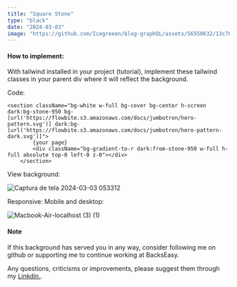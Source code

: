 ```yaml
---
title: "Square Stone"
type: "black"
date: "2024-03-03"
image: "https://github.com/Icegreeen/blog-graphQL/assets/56550632/13c78cf0-209a-4054-958c-7c9693663e5b"
---
```

#### How to implement:

With tailwind installed in your project (tutorial), implement these tailwind classes in your parent div where it will reflect the background.

Code:

```
<section className="bg-white w-full bg-cover bg-center h-screen dark:bg-stone-950 bg-[url('https://flowbite.s3.amazonaws.com/docs/jumbotron/hero-pattern.svg')] dark:bg-[url('https://flowbite.s3.amazonaws.com/docs/jumbotron/hero-pattern-dark.svg')]">
        {your page}
        <div className="bg-gradient-to-r dark:from-stone-950 w-full h-full absolute top-0 left-0 z-0"></div>
    </section>
```

View background:

![Captura de tela 2024-03-03 053312](https://github.com/Icegreeen/blog-graphQL/assets/56550632/4200f84b-9a19-4e0a-95b1-91598386de6b)

Responsive: Mobile and desktop:

![Macbook-Air-localhost (3) (1)](https://github.com/Icegreeen/blog-graphQL/assets/56550632/be152575-6494-4b8d-9bca-773062f28c45)


#### Note

If this background has served you in any way, consider following me on github or supporting me to continue working at BacksEasy.

Any questions, criticisms or improvements, please suggest them through my [Linkdin.](https://www.linkedin.com/in/flavioaquila/).
